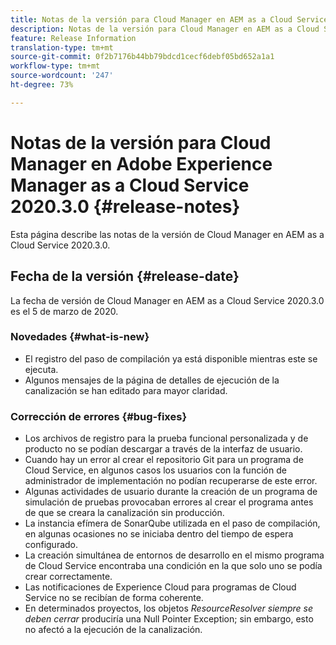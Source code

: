 ```yaml
---
title: Notas de la versión para Cloud Manager en AEM as a Cloud Service Versión 2020.3.0
description: Notas de la versión para Cloud Manager en AEM as a Cloud Service Versión 2020.3.0
feature: Release Information
translation-type: tm+mt
source-git-commit: 0f2b7176b44bb79bdcd1cecf6debf05bd652a1a1
workflow-type: tm+mt
source-wordcount: '247'
ht-degree: 73%

---
```



# Notas de la versión para Cloud Manager en Adobe Experience Manager as a Cloud Service 2020.3.0 {#release-notes}

Esta página describe las notas de la versión de Cloud Manager en AEM as a Cloud Service 2020.3.0.

## Fecha de la versión {#release-date}

La fecha de versión de Cloud Manager en AEM as a Cloud Service 2020.3.0 es el 5 de marzo de 2020.

### Novedades {#what-is-new}

* El registro del paso de compilación ya está disponible mientras este se ejecuta.
* Algunos mensajes de la página de detalles de ejecución de la canalización se han editado para mayor claridad.

### Corrección de errores {#bug-fixes}

* Los archivos de registro para la prueba funcional personalizada y de producto no se podían descargar a través de la interfaz de usuario.
* Cuando hay un error al crear el repositorio Git para un programa de Cloud Service, en algunos casos los usuarios con la función de administrador de implementación no podían recuperarse de este error.
* Algunas actividades de usuario durante la creación de un programa de simulación de pruebas provocaban errores al crear el programa antes de que se creara la canalización sin producción.
* La instancia efímera de SonarQube utilizada en el paso de compilación, en algunas ocasiones no se iniciaba dentro del tiempo de espera configurado.
* La creación simultánea de entornos de desarrollo en el mismo programa de Cloud Service encontraba una condición en la que solo uno se podía crear correctamente.
* Las notificaciones de Experience Cloud para programas de Cloud Service no se recibían de forma coherente.
* En determinados proyectos, los objetos *ResourceResolver siempre se deben cerrar* produciría una Null Pointer Exception; sin embargo, esto no afectó a la ejecución de la canalización.
